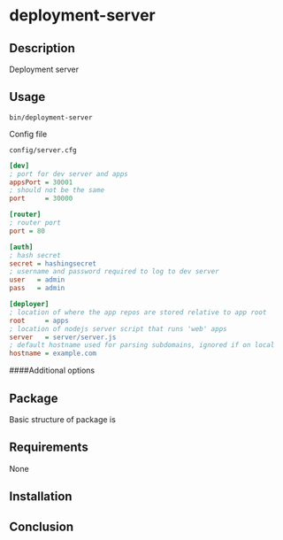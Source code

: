 deployment-server
==========================


## Description
Deployment server

## Usage

`bin/deployment-server`

Config file
 
 `config/server.cfg`
```ini
[dev]
; port for dev server and apps
appsPort = 30001
; should not be the same
port     = 30000

[router]
; router port
port = 80

[auth]
; hash secret
secret = hashingsecret
; username and password required to log to dev server
user   = admin 
pass   = admin

[deployer]
; location of where the app repos are stored relative to app root
root     = apps
; location of nodejs server script that runs 'web' apps
server   = server/server.js
; default hostname used for parsing subdomains, ignored if on local
hostname = example.com
```

####Additional options

## Package

Basic structure of package is

## Requirements

None

## Installation

## Conclusion

